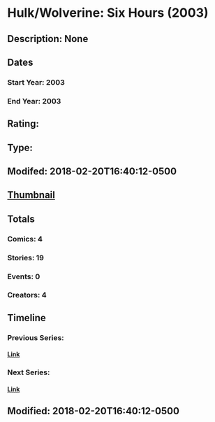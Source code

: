 # Hulk/Wolverine: Six Hours (2003)
## Description: None
## Dates
### Start Year: 2003
### End Year: 2003
## Rating: 
## Type: 
## Modifed: 2018-02-20T16:40:12-0500
## [Thumbnail](http://i.annihil.us/u/prod/marvel/i/mg/c/20/5a8c95a505eaa.jpg)
## Totals
### Comics: 4
### Stories: 19
### Events: 0
### Creators: 4
## Timeline
### Previous Series: 
#### [Link]()
### Next Series: 
#### [Link]()
## Modified: 2018-02-20T16:40:12-0500